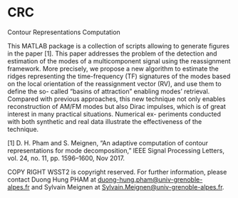 # CRC
Contour Representations Computation  

This MATLAB package is a collection of scripts allowing to generate figures in the paper [1]. This paper addresses the problem of the detection and estimation of the modes of a multicomponent signal using the reassignment framework. More precisely, we propose a new algorithm to estimate the ridges representing the time-frequency (TF) signatures of the modes based on the local orientation of the reassignment vector (RV), and use them to define the so- called “basins of attraction” enabling modes’ retrieval. Compared with previous approaches, this new technique not only enables reconstruction of AM/FM modes but also Dirac impulses, which is of great interest in many practical situations. Numerical ex- periments conducted with both synthetic and real data illustrate the effectiveness of the technique.

[1] D. H. Pham and S. Meignen, “An adaptive computation of contour representations for mode decomposition,” IEEE Signal Processing Letters, vol. 24, no. 11, pp. 1596–1600, Nov 2017.

COPY RIGHT WSST2 is copyright reserved. For further information, please contact Duong Hung PHAM at duong-hung.pham@univ-grenoble-alpes.fr and Sylvain Meignen at Sylvain.Meignen@univ-grenoble-alpes.fr.
